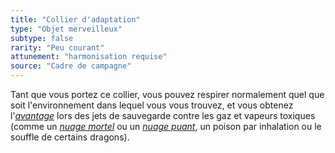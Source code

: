 ```yaml
---
title: "Collier d'adaptation"
type: "Objet merveilleux"
subtype: false
rarity: "Peu courant"
attunement: "harmonisation requise"
source: "Cadre de campagne"
---
```

Tant que vous portez ce collier, vous pouvez respirer normalement quel que soit l'environnement dans lequel vous vous trouvez, et vous obtenez l'[_avantage_](/utiliser-les-caracteristiques#avantage-et-désasavantage) lors des jets de sauvegarde contre les gaz et vapeurs toxiques (comme un [_nuage mortel_](/grimoire/nuage-mortel) ou un [_nuage puant_](/grimoire/nuage-puant), un poison par inhalation ou le souffle de certains dragons).
